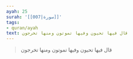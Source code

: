 ```yaml
---
ayah: 25
surah: '[[007|سورة]]'
tags:
- quran/ayah
text: قال فيها تحيون وفيها تموتون ومنها تخرجون
---
```

> قال فيها تحيون وفيها تموتون ومنها تخرجون
